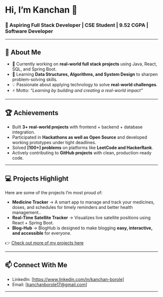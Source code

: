
# Hi, I’m Kanchan 👋

### 🚀 Aspiring Full Stack Developer | CSE Student | 9.52 CGPA | Software Developer

---

## 🌟 About Me
- 🔭 Currently working on **real-world full stack projects** using Java, React, SQL, and Spring Boot.  
- 🌱 Learning **Data Structures, Algorithms, and System Design** to sharpen problem-solving skills.  
- 💡 Passionate about applying technology to solve **real-world challenges**.  
- ⚡ Motto: *“Learning by building and creating a real-world impact”*

---

## 🏆 Achievements
- Built **3+ real-world projects** with frontend + backend + database integration.  
- Participated in **Hackathons as well as Open Source** and developed working prototypes under tight deadlines.  
- Solved **[100+] problems** on platforms like **LeetCode and HackerRank**.  
- Actively contributing to **GitHub projects** with clean, production-ready code.
    

---

## 💻 Projects Highlight
Here are some of the projects I’m most proud of:  

- **Medicine Tracker** → A smart app to manage and track your medicines, doses, and schedules for timely reminders and better health management..  
- **Real-Time Satellite Tracker** → Visualizes live satellite positions using React + Spring Boot.  
- **Blog-Hub** → BlogHub is designed to make blogging **easy, interactive, and accessible** for everyone.  

👉 [Check out more of my projects here](https://github.com/KanchanBorole)  

---

## 📫 Connect With Me
- LinkedIn: [https://www.linkedin.com/in/kanchan-borole]  
- Email: [kanchanborole17@gmail.com]  

---



